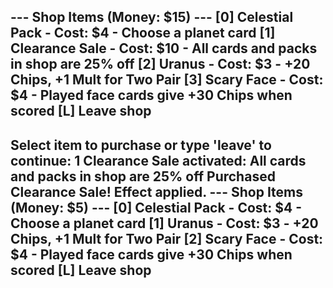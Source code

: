 --- Shop Items (Money: $15) ---
[0] Celestial Pack - Cost: $4 - Choose a planet card
[1] Clearance Sale - Cost: $10 - All cards and packs in shop are 25% off
[2] Uranus - Cost: $3 - +20 Chips, +1 Mult for Two Pair
[3] Scary Face - Cost: $4 - Played face cards give +30 Chips when scored
[L] Leave shop
------------------
Select item to purchase or type 'leave' to continue: 1
Clearance Sale activated: All cards and packs in shop are 25% off
Purchased Clearance Sale! Effect applied.
--- Shop Items (Money: $5) ---
[0] Celestial Pack - Cost: $4 - Choose a planet card
[1] Uranus - Cost: $3 - +20 Chips, +1 Mult for Two Pair
[2] Scary Face - Cost: $4 - Played face cards give +30 Chips when scored
[L] Leave shop
------------------
